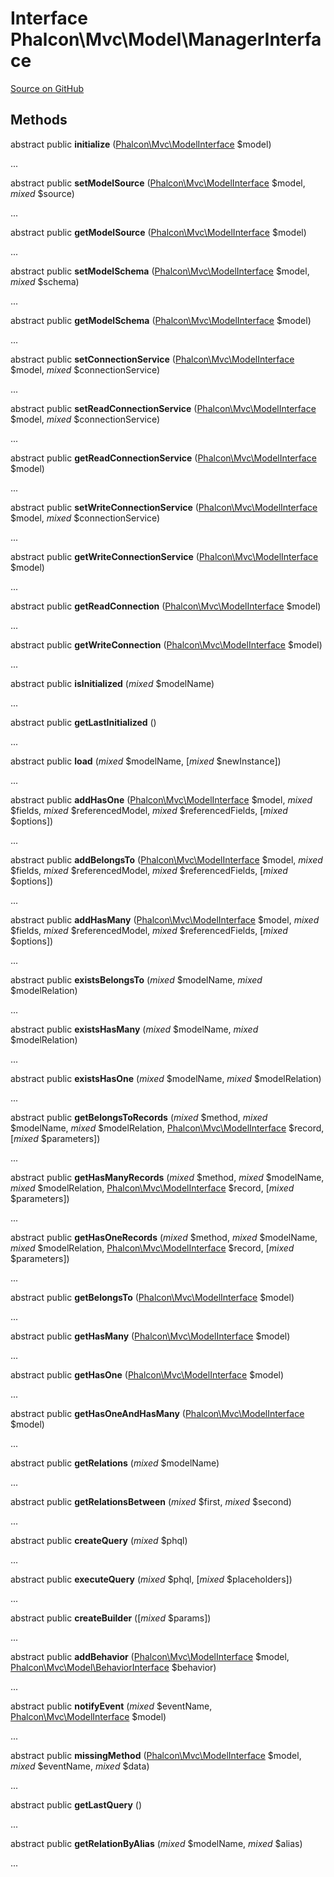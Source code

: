 # Interface **Phalcon\\Mvc\\Model\\ManagerInterface**

<a href="https://github.com/phalcon/cphalcon/blob/master/phalcon/mvc/model/managerinterface.zep" class="btn btn-default btn-sm">Source on GitHub</a>

## Methods
abstract public  **initialize** ([Phalcon\Mvc\ModelInterface](/en/3.1/api/Phalcon_Mvc_ModelInterface) $model)

...


abstract public  **setModelSource** ([Phalcon\Mvc\ModelInterface](/en/3.1/api/Phalcon_Mvc_ModelInterface) $model, *mixed* $source)

...


abstract public  **getModelSource** ([Phalcon\Mvc\ModelInterface](/en/3.1/api/Phalcon_Mvc_ModelInterface) $model)

...


abstract public  **setModelSchema** ([Phalcon\Mvc\ModelInterface](/en/3.1/api/Phalcon_Mvc_ModelInterface) $model, *mixed* $schema)

...


abstract public  **getModelSchema** ([Phalcon\Mvc\ModelInterface](/en/3.1/api/Phalcon_Mvc_ModelInterface) $model)

...


abstract public  **setConnectionService** ([Phalcon\Mvc\ModelInterface](/en/3.1/api/Phalcon_Mvc_ModelInterface) $model, *mixed* $connectionService)

...


abstract public  **setReadConnectionService** ([Phalcon\Mvc\ModelInterface](/en/3.1/api/Phalcon_Mvc_ModelInterface) $model, *mixed* $connectionService)

...


abstract public  **getReadConnectionService** ([Phalcon\Mvc\ModelInterface](/en/3.1/api/Phalcon_Mvc_ModelInterface) $model)

...


abstract public  **setWriteConnectionService** ([Phalcon\Mvc\ModelInterface](/en/3.1/api/Phalcon_Mvc_ModelInterface) $model, *mixed* $connectionService)

...


abstract public  **getWriteConnectionService** ([Phalcon\Mvc\ModelInterface](/en/3.1/api/Phalcon_Mvc_ModelInterface) $model)

...


abstract public  **getReadConnection** ([Phalcon\Mvc\ModelInterface](/en/3.1/api/Phalcon_Mvc_ModelInterface) $model)

...


abstract public  **getWriteConnection** ([Phalcon\Mvc\ModelInterface](/en/3.1/api/Phalcon_Mvc_ModelInterface) $model)

...


abstract public  **isInitialized** (*mixed* $modelName)

...


abstract public  **getLastInitialized** ()

...


abstract public  **load** (*mixed* $modelName, [*mixed* $newInstance])

...


abstract public  **addHasOne** ([Phalcon\Mvc\ModelInterface](/en/3.1/api/Phalcon_Mvc_ModelInterface) $model, *mixed* $fields, *mixed* $referencedModel, *mixed* $referencedFields, [*mixed* $options])

...


abstract public  **addBelongsTo** ([Phalcon\Mvc\ModelInterface](/en/3.1/api/Phalcon_Mvc_ModelInterface) $model, *mixed* $fields, *mixed* $referencedModel, *mixed* $referencedFields, [*mixed* $options])

...


abstract public  **addHasMany** ([Phalcon\Mvc\ModelInterface](/en/3.1/api/Phalcon_Mvc_ModelInterface) $model, *mixed* $fields, *mixed* $referencedModel, *mixed* $referencedFields, [*mixed* $options])

...


abstract public  **existsBelongsTo** (*mixed* $modelName, *mixed* $modelRelation)

...


abstract public  **existsHasMany** (*mixed* $modelName, *mixed* $modelRelation)

...


abstract public  **existsHasOne** (*mixed* $modelName, *mixed* $modelRelation)

...


abstract public  **getBelongsToRecords** (*mixed* $method, *mixed* $modelName, *mixed* $modelRelation, [Phalcon\Mvc\ModelInterface](/en/3.1/api/Phalcon_Mvc_ModelInterface) $record, [*mixed* $parameters])

...


abstract public  **getHasManyRecords** (*mixed* $method, *mixed* $modelName, *mixed* $modelRelation, [Phalcon\Mvc\ModelInterface](/en/3.1/api/Phalcon_Mvc_ModelInterface) $record, [*mixed* $parameters])

...


abstract public  **getHasOneRecords** (*mixed* $method, *mixed* $modelName, *mixed* $modelRelation, [Phalcon\Mvc\ModelInterface](/en/3.1/api/Phalcon_Mvc_ModelInterface) $record, [*mixed* $parameters])

...


abstract public  **getBelongsTo** ([Phalcon\Mvc\ModelInterface](/en/3.1/api/Phalcon_Mvc_ModelInterface) $model)

...


abstract public  **getHasMany** ([Phalcon\Mvc\ModelInterface](/en/3.1/api/Phalcon_Mvc_ModelInterface) $model)

...


abstract public  **getHasOne** ([Phalcon\Mvc\ModelInterface](/en/3.1/api/Phalcon_Mvc_ModelInterface) $model)

...


abstract public  **getHasOneAndHasMany** ([Phalcon\Mvc\ModelInterface](/en/3.1/api/Phalcon_Mvc_ModelInterface) $model)

...


abstract public  **getRelations** (*mixed* $modelName)

...


abstract public  **getRelationsBetween** (*mixed* $first, *mixed* $second)

...


abstract public  **createQuery** (*mixed* $phql)

...


abstract public  **executeQuery** (*mixed* $phql, [*mixed* $placeholders])

...


abstract public  **createBuilder** ([*mixed* $params])

...


abstract public  **addBehavior** ([Phalcon\Mvc\ModelInterface](/en/3.1/api/Phalcon_Mvc_ModelInterface) $model, [Phalcon\Mvc\Model\BehaviorInterface](/en/3.1/api/Phalcon_Mvc_Model_BehaviorInterface) $behavior)

...


abstract public  **notifyEvent** (*mixed* $eventName, [Phalcon\Mvc\ModelInterface](/en/3.1/api/Phalcon_Mvc_ModelInterface) $model)

...


abstract public  **missingMethod** ([Phalcon\Mvc\ModelInterface](/en/3.1/api/Phalcon_Mvc_ModelInterface) $model, *mixed* $eventName, *mixed* $data)

...


abstract public  **getLastQuery** ()

...


abstract public  **getRelationByAlias** (*mixed* $modelName, *mixed* $alias)

...


